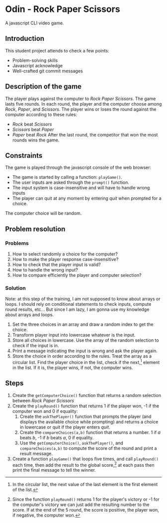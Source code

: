 # Odin - Rock Paper Scissors

A javascript CLI video game.

## Introduction
This student project attends to check a few points:
- Problem-solving skills
- Javascript acknowledge
- Well-crafted git commit messages

## Description of the game

The player plays against the computer to *Rock Paper Scissors*.
The game lasts five rounds.
In each round, the player and the computer choose among *Rock*, *Paper*, and *Scissors*.
The player wins or loses the round against the computer according to these rules:
- *Rock* beat *Scissors*
- *Scissors* beat *Paper*
- *Paper* beat *Rock*
After the last round, the competitor that won the most rounds wins the game.

## Constraints

The game is played through the javascript console of the web browser:
- The game is started by calling a function: `playGame()`.
- The user inputs are asked through the `prompt()` function.
- The input system is case-insensitive and will have to handle wrong inputs
- The player can quit at any moment by entering *quit* when prompted for a choice.

The computer choice will be random.

## Problem resolution

### Problems

1. How to select randomly a choice for the computer?
2. How to make the player response case-insensitive?
3. How to check that the player input is valid?
4. How to handle the wrong input?
5. How to compare efficiently the player and computer selection?

### Solution

Note: at this step of the training, I am not supposed to know about arrays or loops. I should rely on conditional statements to check inputs, compute round results, etc... 
But since I am lazy, I am gonna use my knowledge about arrays and loops.

1. Set the three choices in an array and draw a random index to get the choice.
2. Transform player input into lowercase whatever is the input.
3. Store all choices in lowercase. Use the array of the random selection to check if the input is in.
4. Print a message indicating the input is wrong and ask the player again. 
5. Store the choice in order according to the rules. Treat the array as a circular list. Find the player choice in the list, check if the next,[^1] element in the list. If it is, the player wins, if not, the computer wins.

## Steps

1. Create the `getComputerChoice()` function that returns a random selection between *Rock* *Paper* *Scissors*
2. Create the `playRound()` function that returns 1 if the player won, -1 if the computer won and 0 if equality:
    1. Create the `askThePlayer()` function that prompts the player (and displays the available choice while prompting) and returns a choice in lowercase or quit if the player enters *quit*.
    2. Create the `compareChoices(a,b)` function that returns a number. 1 if *a* beats *b*, -1 if *b* beats *a*, 0 if equality.
    3. Use the `getComputerChoice()`, `askThePlayer()`, and `compareChoices(a,b)` to compute the score of the round and print a result message.
3. Create a function `playGame()` that loops five times, and call `playRound()` each time, then add the result to the global score,[^2] at each pass then print the final message to tell the winner.

[^1]: In the circular list, the next value of the last element is the first element of the list.
[^2]: Since the function `playRound()` returns 1 for the player's victory or -1 for the computer's victory we can just add the resulting number to the score. If at the end of the 5 round, the score is positive, the player won, if negative, the computer won.